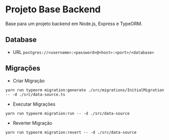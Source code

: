 # Projeto Base Backend

Base para um projeto backend em Node.js, Express e TypeORM.

## Database

- URL
  `postgres://<username>:<password>@<host>:<port>/<database>`

## Migrações

- Criar Migração

`yarn run typeorm migration:generate ./src/migrations/InitialMigration -- -d ./src/data-source.ts`

- Executar Migrações

`yarn run typeorm migration:run -- -d ./src/data-source`

- Reverter Migração

`yarn run typeorm migration:revert -- -d ./src/data-source`
